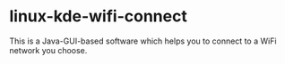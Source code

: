 # linux-kde-wifi-connect

This is a Java-GUI-based software which helps you to connect to a WiFi network you choose.
